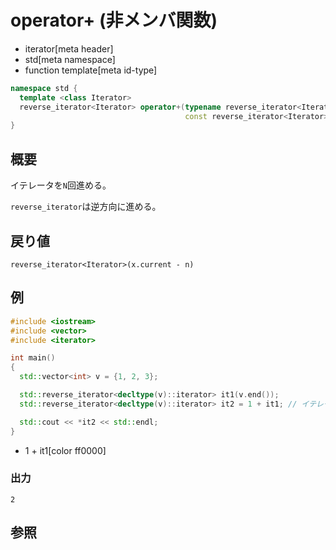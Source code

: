# operator+ (非メンバ関数)
* iterator[meta header]
* std[meta namespace]
* function template[meta id-type]

```cpp
namespace std {
  template <class Iterator>
  reverse_iterator<Iterator> operator+(typename reverse_iterator<Iterator>::difference_type n,
                                       const reverse_iterator<Iterator>& x);
}
```

## 概要
イテレータを`N`回進める。

`reverse_iterator`は逆方向に進める。


## 戻り値
`reverse_iterator<Iterator>(x.current - n)`

## 例
```cpp example
#include <iostream>
#include <vector>
#include <iterator>

int main()
{
  std::vector<int> v = {1, 2, 3};

  std::reverse_iterator<decltype(v)::iterator> it1(v.end());
  std::reverse_iterator<decltype(v)::iterator> it2 = 1 + it1; // イテレータを1回進める

  std::cout << *it2 << std::endl;
}
```
* 1 + it1[color ff0000]

### 出力
```
2
```

## 参照


